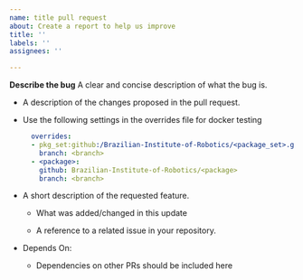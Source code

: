 ```yaml
---
name: title pull request
about: Create a report to help us improve
title: ''
labels: ''
assignees: ''

---
```


**Describe the bug**
A clear and concise description of what the bug is.
- A description of the changes proposed in the pull request.

- Use the following settings in the overrides file for docker testing

    ```yaml
      overrides:
      - pkg_set:github:/Brazilian-Institute-of-Robotics/<package_set>.git:
        branch: <branch>
      - <package>:
        github: Brazilian-Institute-of-Robotics/<package>
        branch: <branch>
    ```  
- A short description of the requested feature.

  - What was added/changed in this update

  - A reference to a related issue in your repository.

- Depends On:
    
   - Dependencies on other PRs should be included here
